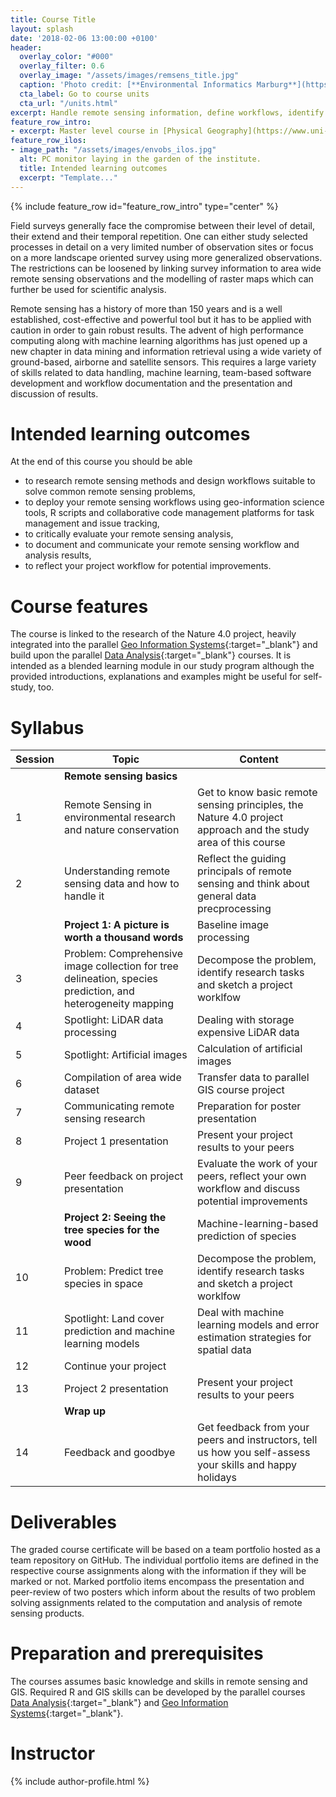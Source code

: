 ```yaml
---
title: Course Title
layout: splash
date: '2018-02-06 13:00:00 +0100'
header:
  overlay_color: "#000"
  overlay_filter: 0.6
  overlay_image: "/assets/images/remsens_title.jpg"
  caption: 'Photo credit: [**Environmental Informatics Marburg**](https://www.flickr.com/environmentalinformatics-marburg/)'
  cta_label: Go to course units
  cta_url: "/units.html"
excerpt: Handle remote sensing information, define workflows, identify objects, and predict land cover in space.
feature_row_intro:
- excerpt: Master level course in [Physical Geography](https://www.uni-marburg.de/fb19/studium/studiengaenge/msc-phygeo) at Marburg University
feature_row_ilos:
- image_path: "/assets/images/envobs_ilos.jpg"
  alt: PC monitor laying in the garden of the institute.
  title: Intended learning outcomes
  excerpt: "Template..."
---
```


{% include feature_row id="feature_row_intro" type="center" %}

Field surveys generally face the compromise between their level of detail, their extend and their temporal repetition. One can either study selected processes in detail on a very limited number of observation sites or focus on a more landscape oriented survey using more generalized observations. The restrictions can be loosened by linking survey information to area wide remote sensing observations and the modelling of raster maps which can further be used for scientific analysis. 

Remote sensing has a history of more than 150 years and is a well established, cost-effective and powerful tool but it has to be applied with caution in order to gain robust results. The advent of high performance computing along with machine learning algorithms has just opened up a new chapter in data mining and information retrieval using a wide variety of ground-based, airborne and satellite sensors. This requires a large variety of skills related to data handling, machine learning, team-based software development and workflow documentation and the presentation and discussion of results.

# Intended learning outcomes
At the end of this course you should be able

* to research remote sensing methods and design workflows suitable to solve common remote sensing problems,
* to deploy your remote sensing workflows using geo-information science tools, R scripts and collaborative code management platforms for task management and issue tracking, 
* to critically evaluate your remote sensing analysis,
* to document and communicate your remote sensing workflow and analysis results,
* to reflect your project workflow for potential improvements.



# Course features

The course is linked to the research of the Nature 4.0 project, heavily integrated into the parallel [Geo Information Systems](https://oer.uni-marburg.de/goto.php?target=crs_327&client_id=mriliasmooc){:target="_blank"} and build upon the parallel [Data Analysis](https://oer.uni-marburg.de/goto.php?target=crs_326&client_id=mriliasmooc){:target="_blank"} courses. It is intended as a blended learning module in our study program although the provided introductions, explanations and examples might be useful for self-study, too.



# Syllabus

| Session | Topic | Content |
|-------|--------|---------|
|| **Remote sensing basics** ||
| 1 | Remote Sensing in environmental research and nature conservation | Get to know basic remote sensing principles, the Nature 4.0 project approach and the study area of this course |
| 2 | Understanding remote sensing data and how to handle it | Reflect the guiding principals of remote sensing and think about general data precprocessing  |
|| **Project 1: A picture is worth a thousand words** | Baseline image processing |
| 3 | Problem: Comprehensive image collection for tree delineation, species prediction, and heterogeneity mapping | Decompose the problem, identify research tasks and sketch a project worklfow |
| 4 | Spotlight: LiDAR data processing | Dealing with storage expensive LiDAR data | 
| 5 | Spotlight: Artificial images | Calculation of artificial images | 
| 6 | Compilation of area wide dataset | Transfer data to parallel GIS course project | 
| 7 | Communicating remote sensing research | Preparation for poster presentation |
| 8 | Project 1 presentation | Present your project results to your peers |
| 9 | Peer feedback on project presentation | Evaluate the work of your peers, reflect your own workflow and discuss potential improvements |
|| **Project 2: Seeing the tree species for the wood** | Machine-learning-based prediction of species |
| 10 | Problem: Predict tree species in space | Decompose the problem, identify research tasks and sketch a project worklfow |
| 11 | Spotlight: Land cover prediction and machine learning models | Deal with machine learning models and error estimation strategies for spatial data |
| 12 | Continue your project ||
| 13 | Project 2 presentation | Present your project results to your peers |
|| **Wrap up** ||
| 14 | Feedback and goodbye | Get feedback from your peers and instructors, tell us how you self-assess your skills and happy holidays |


# Deliverables

The graded course certificate will be based on a team portfolio hosted as a team repository on GitHub. The individual portfolio items are defined in the respective course assignments along with the information if they will be marked or not. Marked portfolio items encompass the presentation and peer-review of two posters which inform about the results of two problem solving assignments related to the computation and analysis of remote sensing products.


# Preparation and prerequisites

The courses assumes basic knowledge and skills in remote sensing and GIS. Required R and GIS skills can be developed by the parallel courses [Data Analysis](https://oer.uni-marburg.de/goto.php?target=crs_326&client_id=mriliasmooc){:target="_blank"} and [Geo Information Systems](https://oer.uni-marburg.de/goto.php?target=crs_327&client_id=mriliasmooc){:target="_blank"}.



# Instructor
{% include author-profile.html %}
